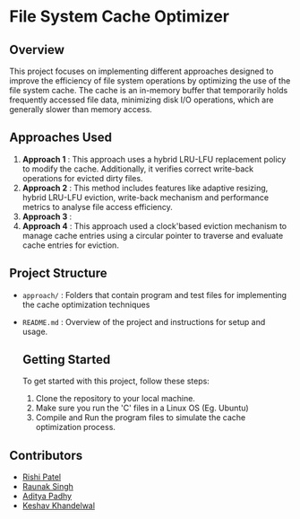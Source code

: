 # File System Cache Optimizer

## Overview

This project focuses on implementing different approaches designed to improve the efficiency of file system
operations by optimizing the use of the file system cache. The cache is an in-memory buffer that temporarily
holds frequently accessed file data, minimizing disk I/O operations, which are generally slower than memory
access.

## Approaches Used
1. **Approach 1** : This approach uses a hybrid LRU-LFU replacement policy to modify the cache. Additionally, it verifies correct write-back operations for evicted dirty files.
2. **Approach 2** : This method includes features like adaptive resizing, hybrid LRU-LFU eviction, write-back mechanism and performance metrics to analyse file access efficiency.
3. **Approach 3** : 
4. **Approach 4** : This approach used a clock'based eviction mechanism to manage cache entries using a circular pointer to traverse and evaluate cache entries for eviction.

## Project Structure
- `approach/` : Folders that contain program and test files for implementing the cache optimization techniques
- `README.md` : Overview of the project and instructions for setup and usage.

  ## Getting Started
  To get started with this project, follow these steps:
  1. Clone the repository to your local machine.
  2. Make sure you run the 'C' files in a Linux OS (Eg. Ubuntu)
  3. Compile and Run the program files to simulate the cache optimization process.

## Contributors
- [Rishi Patel](https://github.com/Rishyy37)
- [Raunak Singh](https://github.com/RaunakSingh0312)
- [Aditya Padhy](https://github.com/aditya-padhy/Cache-Optimizer)
- [Keshav Khandelwal](https://github.com/Keshav970)
